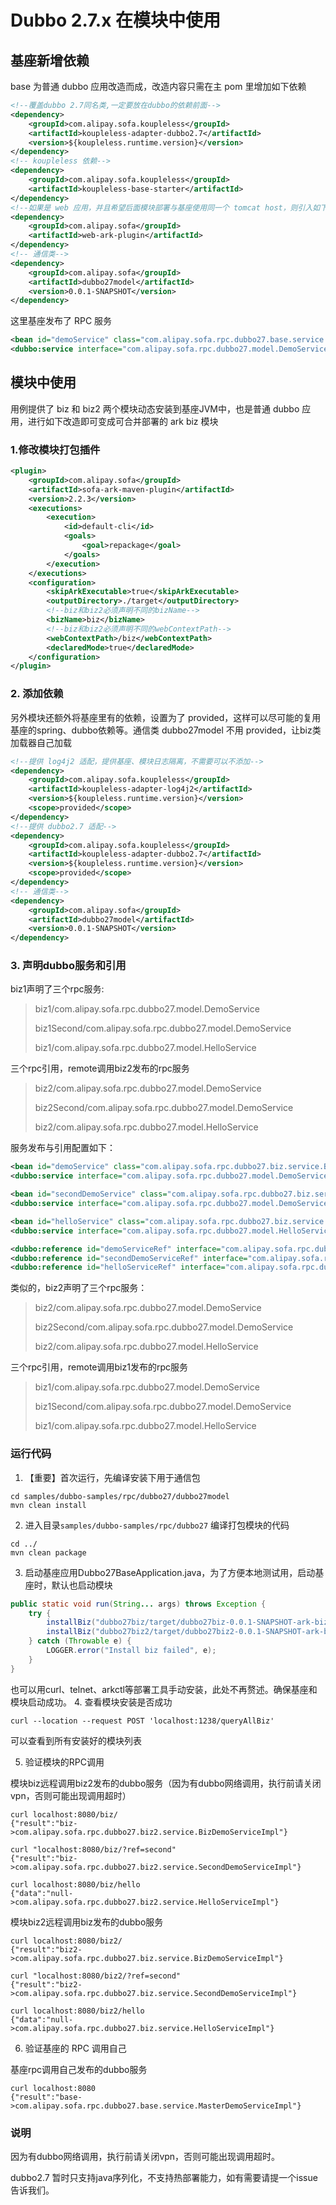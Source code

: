 # Dubbo 2.7.x 在模块中使用
## 基座新增依赖
base 为普通 dubbo 应用改造而成，改造内容只需在主 pom 里增加如下依赖
```xml
<!--覆盖dubbo 2.7同名类,一定要放在dubbo的依赖前面-->
<dependency>
    <groupId>com.alipay.sofa.koupleless</groupId>
    <artifactId>koupleless-adapter-dubbo2.7</artifactId>
    <version>${koupleless.runtime.version}</version>
</dependency>
<!-- koupleless 依赖-->
<dependency>
    <groupId>com.alipay.sofa.koupleless</groupId>
    <artifactId>koupleless-base-starter</artifactId>
</dependency>
<!--如果是 web 应用，并且希望后面模块部署与基座使用同一个 tomcat host，则引入如下依赖。详细查看[这里](https://www.sofastack.tech/projects/sofa-boot/sofa-ark-multi-web-component-deploy/)-->
<dependency>
    <groupId>com.alipay.sofa</groupId>
    <artifactId>web-ark-plugin</artifactId>
</dependency>
<!-- 通信类-->
<dependency>
    <groupId>com.alipay.sofa</groupId>
    <artifactId>dubbo27model</artifactId>
    <version>0.0.1-SNAPSHOT</version>
</dependency>
```

这里基座发布了 RPC 服务
```xml
<bean id="demoService" class="com.alipay.sofa.rpc.dubbo27.base.service.MasterDemoServiceImpl"/>
<dubbo:service interface="com.alipay.sofa.rpc.dubbo27.model.DemoService" ref="demoService" group="masterBiz"/>    <!-- 和本地bean一样实现服务 -->
```

## 模块中使用
用例提供了 biz 和 biz2 两个模块动态安装到基座JVM中，也是普通 dubbo 应用，进行如下改造即可变成可合并部署的 ark biz 模块

### 1.修改模块打包插件
```xml
<plugin>
    <groupId>com.alipay.sofa</groupId>
    <artifactId>sofa-ark-maven-plugin</artifactId>
    <version>2.2.3</version>
    <executions>
        <execution>
            <id>default-cli</id>
            <goals>
                <goal>repackage</goal>
            </goals>
        </execution>
    </executions>
    <configuration>
        <skipArkExecutable>true</skipArkExecutable>
        <outputDirectory>./target</outputDirectory>
        <!--biz和biz2必须声明不同的bizName-->
        <bizName>biz</bizName>
        <!--biz和biz2必须声明不同的webContextPath-->
        <webContextPath>/biz</webContextPath>
        <declaredMode>true</declaredMode>
    </configuration>
</plugin>
```
### 2. 添加依赖
另外模块还额外将基座里有的依赖，设置为了 provided，这样可以尽可能的复用基座的spring、dubbo依赖等。通信类 dubbo27model 不用 provided，让biz类加载器自己加载
```xml
<!--提供 log4j2 适配，提供基座、模块日志隔离，不需要可以不添加-->
<dependency>
    <groupId>com.alipay.sofa.koupleless</groupId>
    <artifactId>koupleless-adapter-log4j2</artifactId>
    <version>${koupleless.runtime.version}</version>
    <scope>provided</scope>
</dependency>
<!--提供 dubbo2.7 适配-->
<dependency>
    <groupId>com.alipay.sofa.koupleless</groupId>
    <artifactId>koupleless-adapter-dubbo2.7</artifactId>
    <version>${koupleless.runtime.version}</version>
    <scope>provided</scope>
</dependency>
<!-- 通信类-->
<dependency>
    <groupId>com.alipay.sofa</groupId>
    <artifactId>dubbo27model</artifactId>
    <version>0.0.1-SNAPSHOT</version>
</dependency>
```
### 3. 声明dubbo服务和引用
biz1声明了三个rpc服务:
> biz1/com.alipay.sofa.rpc.dubbo27.model.DemoService
> 
> biz1Second/com.alipay.sofa.rpc.dubbo27.model.DemoService
> 
> biz1/com.alipay.sofa.rpc.dubbo27.model.HelloService

三个rpc引用，remote调用biz2发布的rpc服务
> biz2/com.alipay.sofa.rpc.dubbo27.model.DemoService
> 
> biz2Second/com.alipay.sofa.rpc.dubbo27.model.DemoService
> 
> biz2/com.alipay.sofa.rpc.dubbo27.model.HelloService

服务发布与引用配置如下：
```xml
<bean id="demoService" class="com.alipay.sofa.rpc.dubbo27.biz.service.BizDemoServiceImpl"/>
<dubbo:service interface="com.alipay.sofa.rpc.dubbo27.model.DemoService" ref="demoService" group="biz1"/> 

<bean id="secondDemoService" class="com.alipay.sofa.rpc.dubbo27.biz.service.SecondDemoServiceImpl"/>
<dubbo:service interface="com.alipay.sofa.rpc.dubbo27.model.DemoService" ref="secondDemoService" group="biz1Second"/>

<bean id="helloService" class="com.alipay.sofa.rpc.dubbo27.biz.service.HelloServiceImpl"/>
<dubbo:service interface="com.alipay.sofa.rpc.dubbo27.model.HelloService" ref="helloService" group="biz1"/>

<dubbo:reference id="demoServiceRef" interface="com.alipay.sofa.rpc.dubbo27.model.DemoService" scope="remote" group="biz2" check="false"/>
<dubbo:reference id="secondDemoServiceRef" interface="com.alipay.sofa.rpc.dubbo27.model.DemoService" scope="remote" group="biz2Second" check="false"/>
<dubbo:reference id="helloServiceRef" interface="com.alipay.sofa.rpc.dubbo27.model.HelloService" scope="remote" group="biz2" check="false"/>
```

类似的，biz2声明了三个rpc服务：
> biz2/com.alipay.sofa.rpc.dubbo27.model.DemoService
> 
> biz2Second/com.alipay.sofa.rpc.dubbo27.model.DemoService
> 
> biz2/com.alipay.sofa.rpc.dubbo27.model.HelloService

三个rpc引用，remote调用biz1发布的rpc服务
> biz1/com.alipay.sofa.rpc.dubbo27.model.DemoService
> 
> biz1Second/com.alipay.sofa.rpc.dubbo27.model.DemoService
> 
> biz1/com.alipay.sofa.rpc.dubbo27.model.HelloService


### 运行代码
1. 【重要】首次运行，先编译安装下用于通信包
```shell
cd samples/dubbo-samples/rpc/dubbo27/dubbo27model
mvn clean install
```

2. 进入目录`samples/dubbo-samples/rpc/dubbo27` 编译打包模块的代码
```shell
cd ../
mvn clean package
```
3. 启动基座应用Dubbo27BaseApplication.java，为了方便本地测试用，启动基座时，默认也启动模块
```java 
public static void run(String... args) throws Exception {
    try {
        installBiz("dubbo27biz/target/dubbo27biz-0.0.1-SNAPSHOT-ark-biz.jar");
        installBiz("dubbo27biz2/target/dubbo27biz2-0.0.1-SNAPSHOT-ark-biz.jar");
    } catch (Throwable e) {
        LOGGER.error("Install biz failed", e);
    }
}
```
也可以用curl、telnet、arkctl等部署工具手动安装，此处不再赘述。确保基座和模块启动成功。
4. 查看模块安装是否成功
```shell
curl --location --request POST 'localhost:1238/queryAllBiz'
```
可以查看到所有安装好的模块列表

5. 验证模块的RPC调用

模块biz远程调用biz2发布的dubbo服务（因为有dubbo网络调用，执行前请关闭vpn，否则可能出现调用超时）
```shell
curl localhost:8080/biz/
{"result":"biz->com.alipay.sofa.rpc.dubbo27.biz2.service.BizDemoServiceImpl"}

curl "localhost:8080/biz/?ref=second"
{"result":"biz->com.alipay.sofa.rpc.dubbo27.biz2.service.SecondDemoServiceImpl"}

curl localhost:8080/biz/hello
{"data":"null->com.alipay.sofa.rpc.dubbo27.biz2.service.HelloServiceImpl"}
```

模块biz2远程调用biz发布的dubbo服务
```shell
curl localhost:8080/biz2/
{"result":"biz2->com.alipay.sofa.rpc.dubbo27.biz.service.BizDemoServiceImpl"}

curl "localhost:8080/biz2/?ref=second"
{"result":"biz2->com.alipay.sofa.rpc.dubbo27.biz.service.SecondDemoServiceImpl"}

curl localhost:8080/biz2/hello
{"data":"null->com.alipay.sofa.rpc.dubbo27.biz.service.HelloServiceImpl"}
```

6. 验证基座的 RPC 调用自己

基座rpc调用自己发布的dubbo服务
```shell
curl localhost:8080
{"result":"base->com.alipay.sofa.rpc.dubbo27.base.service.MasterDemoServiceImpl"}
```

### 说明
因为有dubbo网络调用，执行前请关闭vpn，否则可能出现调用超时。

dubbo2.7 暂时只支持java序列化，不支持热部署能力，如有需要请提一个issue告诉我们。

